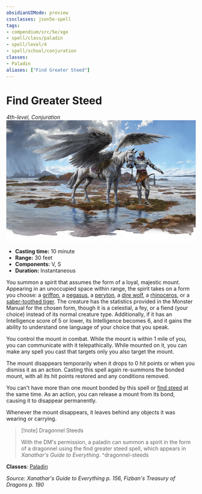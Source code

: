```yaml
---
obsidianUIMode: preview
cssclasses: json5e-spell
tags:
- compendium/src/5e/xge
- spell/class/paladin
- spell/level/4
- spell/school/conjuration
classes:
- Paladin
aliases: ["Find Greater Steed"]
---
```

# Find Greater Steed
*4th-level, Conjuration*  
![](https://raw.githubusercontent.com/5etools-mirror-2/5etools-img/main/spells/XGE/Find%20Greater%20Steed.webp#right)  

- **Casting time:** 10 minute
- **Range:** 30 feet
- **Components:** V, S
- **Duration:** Instantaneous

You summon a spirit that assumes the form of a loyal, majestic mount. Appearing in an unoccupied space within range, the spirit takes on a form you choose: a [griffon](/3-Mechanics/CLI/bestiary/monstrosity/griffon.md), a [pegasus](/3-Mechanics/CLI/bestiary/celestial/pegasus.md), a [peryton](/3-Mechanics/CLI/bestiary/monstrosity/peryton.md), a [dire wolf](/3-Mechanics/CLI/bestiary/beast/dire-wolf.md), a [rhinoceros](/3-Mechanics/CLI/bestiary/beast/rhinoceros.md), or a [saber-toothed tiger](/3-Mechanics/CLI/bestiary/beast/saber-toothed-tiger.md). The creature has the statistics provided in the Monster Manual for the chosen form, though it is a celestial, a fey, or a fiend (your choice) instead of its normal creature type. Additionally, if it has an Intelligence score of 5 or lower, its Intelligence becomes 6, and it gains the ability to understand one language of your choice that you speak.

You control the mount in combat. While the mount is within 1 mile of you, you can communicate with it telepathically. While mounted on it, you can make any spell you cast that targets only you also target the mount.

The mount disappears temporarily when it drops to 0 hit points or when you dismiss it as an action. Casting this spell again re-summons the bonded mount, with all its hit points restored and any conditions removed.

You can't have more than one mount bonded by this spell or [find steed](/3-Mechanics/CLI/spells/find-steed.md) at the same time. As an action, you can release a mount from its bond, causing it to disappear permanently.

Whenever the mount disappears, it leaves behind any objects it was wearing or carrying.

> [!note] Dragonnel Steeds
> 
> With the DM's permission, a paladin can summon a spirit in the form of a dragonnel using the find greater steed spell, which appears in *Xanathar's Guide to Everything*.
^dragonnel-steeds

**Classes**: [Paladin](/3-Mechanics/CLI/classes/paladin.md)

*Source: Xanathar's Guide to Everything p. 156, Fizban's Treasury of Dragons p. 190*